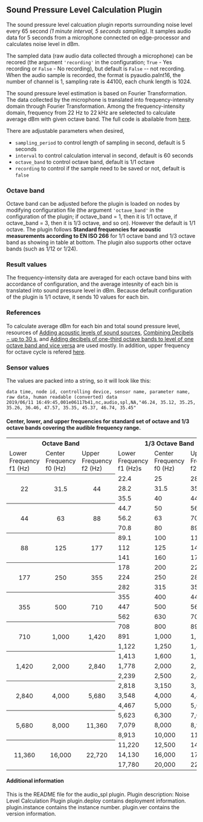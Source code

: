 
<!--
waggle_topic=/plugins_and_code
-->

## Sound Pressure Level Calculation Plugin

The sound pressure level calcuation plugin reports surrounding noise level every 65 second *(1 minute interval, 5 seconds sampling)*. It samples audio data for 5 seconds from a microphone connected on edge-processor and calculates noise level in dBm. 

The sampled data (raw audio data collected through a microphone) can be recored (the argument ``'recording'`` in the configuration; ``True`` - Yes recording or ``False`` - No recording), but default is ``False`` -- not recording. When the audio sample is recorded, the format is pyaudio.paInt16, the number of channel is 1, sampling rate is 44100, each chunk length is 1024.

The sound pressure level estimation is based on Fourier Transformation. The data collected by the microphone is translated into frequency-intensity domain through Fourier Transformation. Among the frequency-intensity domain, frequency from 22 Hz to 22 kHz are seletected to calculate average dBm with given octave band. The full code is abailable from [here](https://github.com/waggle-sensor/plugin_manager/blob/master/plugins/audio_spl/spl.py).

There are adjustable parameters when desired,
* `sampling_period` to control length of sampling in second, default is 5 seconds
* `interval` to control calculation interval in second, default is 60 seconds
* `octave_band` to control octave band, default is 1/1 octave
* `recording` to control if the sample need to be saved or not, default is `false`

### Octave band

Octave band can be adjusted before the plugin is loaded on nodes by modifying configuration file (the argument ``'octave_band'`` in the configuration of the plugin; if octave_band = 1, then it is 1/1 octave, if octave_band = 3, then it is 1/3 octave, and so on). However the default is 1/1 octave. The plugin follows **Standard frequencies for acoustic measurements according to EN ISO 266** for 1/1 octave band and 1/3 octave band as showing in table at bottom. The plugin also supports other octave bands (such as 1/12 or 1/24).

### Result values

The frequency-intensity data are averaged for each octave band bins with accordance of configuration, and the average intesnity of each bin is translated into sound pressure level in dBm. Because default configuration of the plugin is 1/1 octave, it sends 10 values for each bin.

### References
To calculate average dBm for each bin and total sound pressure level, resources of [Adding acoustic levels of sound sources](http://www.sengpielaudio.com/calculator-spl.htm), [Combining Decibels − up to 30 s](http://www.sengpielaudio.com/calculator-spl30.htm), and [Adding decibels of one-third octave bands
to level of one octave band and vice versa](http://www.sengpielaudio.com/calculator-octave.htm) are used mostly. In addition, upper frequency for octave cycle is refered [here](https://courses.physics.illinois.edu/phys406/sp2017/Lab_Handouts/Octave_Bands.pdf).

### Sensor values
The values are packed into a string, so it will look like this:
```
data time, node id, controlling device, sensor name, parameter name, raw data, human readable (converted) data
2019/06/11 16:49:45,001e06117b41,nc,audio,spl,NA,"46.24, 35.12, 35.25, 35.26, 36.46, 47.57, 35.35, 45.37, 46.74, 35.45"
```

#### Center, lower, and upper frequencies for standard set of octave and 1/3 octave bands covering the audible frequency range.
<table>
  <tr>
    <th colspan="3">Octave Band</th>
    <th colspan="3">1/3 Octave Band</th>
  </tr>
  <tr> 	 	
    <td>Lower Frequency f1 (Hz)</td>
    <td>Center Frequency f0 (Hz)</td>
    <td>Upper Frequency f2 (Hz)</td>
    <td>Lower Frequency f1 (Hz)s</td>
    <td>Center Frequency f0 (Hz)</td>
    <td>Upper Frequency f2 (Hz)</td>
  </tr>
  <tr>
    <th rowspan="3"><span style="font-weight:normal">22</span></th>
    <th rowspan="3"><span style="font-weight:normal">31.5</span></th>
    <th rowspan="3"><span style="font-weight:normal">44</span></th>
    <td>22.4</td>
    <td>25</td>
    <td>28.2</td>
  </tr>
  <tr>
    <td>28.2</td>
    <td>31.5</td>
    <td>35.5</td>
  </tr>
  <tr>
    <td>35.5</td>
    <td>40</td>
    <td>44.7</td>
  </tr>
  
  <tr>
    <th rowspan="3"><span style="font-weight:normal">44</span></th>
    <th rowspan="3"><span style="font-weight:normal">63</span></th>
    <th rowspan="3"><span style="font-weight:normal">88</span></th>
    <td>44.7</td>
    <td>50</td>
    <td>56.2</td>
  </tr>
  <tr>
    <td>56.2</td>
    <td>63</td>
    <td>70.8</td>
  </tr>
  <tr>
    <td>70.8</td>
    <td>80</td>
    <td>89.1</td>
  </tr>
  
  <tr>
    <th rowspan="3"><span style="font-weight:normal">88</span></th>
    <th rowspan="3"><span style="font-weight:normal">125</span></th>
    <th rowspan="3"><span style="font-weight:normal">177</span></th>
    <td>89.1</td>
    <td>100</td>
    <td>112</td>
  </tr>
  <tr>
    <td>112</td>
    <td>125</td>
    <td>141</td>
  </tr>
  <tr>
    <td>141</td>
    <td>160</td>
    <td>178</td>
  </tr>
  
  <tr>
    <th rowspan="3"><span style="font-weight:normal">177</span></th>
    <th rowspan="3"><span style="font-weight:normal">250</span></th>
    <th rowspan="3"><span style="font-weight:normal">355</span></th>
    <td>178</td>
    <td>200</td>
    <td>224</td>
  </tr>
  <tr>
    <td>224</td>
    <td>250</td>
    <td>282</td>
  </tr>
  <tr>
    <td>282</td>
    <td>315</td>
    <td>355</td>
  </tr>
  
  <tr>
    <th rowspan="3"><span style="font-weight:normal">355</span></th>
    <th rowspan="3"><span style="font-weight:normal">500</span></th>
    <th rowspan="3"><span style="font-weight:normal">710</span></th>
    <td>355</td>
    <td>400</td>
    <td>447</td>
  </tr>
  <tr>
    <td>447</td>
    <td>500</td>
    <td>562</td>
  </tr>
  <tr>
    <td>562</td>
    <td>630</td>
    <td>708</td>
  </tr>
  
  <tr>
    <th rowspan="3"><span style="font-weight:normal">710</span></th>
    <th rowspan="3"><span style="font-weight:normal">1,000</span></th>
    <th rowspan="3"><span style="font-weight:normal">1,420</span></th>
    <td>708</td>
    <td>800</td>
    <td>891</td>
  </tr>
  <tr>
    <td>891</td>
    <td>1,000</td>
    <td>1,122</td>
  </tr>
  <tr>
    <td>1,122</td>
    <td>1,250</td>
    <td>1,413</td>
  </tr>
  
  <tr>
    <th rowspan="3"><span style="font-weight:normal">1,420</span></th>
    <th rowspan="3"><span style="font-weight:normal">2,000</span></th>
    <th rowspan="3"><span style="font-weight:normal">2,840</span></th>
    <td>1,413</td>
    <td>1,600</td>
    <td>1,778</td>
  </tr>
  <tr>
    <td>1,778</td>
    <td>2,000</td>
    <td>2,239</td>
  </tr>
  <tr>
    <td>2,239</td>
    <td>2,500</td>
    <td>2,818</td>
  </tr>
  
  <tr>
    <th rowspan="3"><span style="font-weight:normal">2,840</span></th>
    <th rowspan="3"><span style="font-weight:normal">4,000</span></th>
    <th rowspan="3"><span style="font-weight:normal">5,680</span></th>
    <td>2,818</td>
    <td>3,150</td>
    <td>3,548</td>
  </tr>
  <tr>
    <td>3,548</td>
    <td>4,000</td>
    <td>4,467</td>
  </tr>
  <tr>
    <td>4,467</td>
    <td>5,000</td>
    <td>5,623</td>
  </tr>
  
  <tr>
    <th rowspan="3"><span style="font-weight:normal">5,680</span></th>
    <th rowspan="3"><span style="font-weight:normal">8,000</span></th>
    <th rowspan="3"><span style="font-weight:normal">11,360</span></th>
    <td>5,623</td>
    <td>6,300</td>
    <td>7,079</td>
  </tr>
  <tr>
    <td>7,079</td>
    <td>8,000</td>
    <td>8,913</td>
  </tr>
  <tr>
    <td>8,913</td>
    <td>10,000</td>
    <td>11,220</td>
  </tr>
  
  <tr>
    <th rowspan="3"><span style="font-weight:normal">11,360</span></th>
    <th rowspan="3"><span style="font-weight:normal">16,000</span></th>
    <th rowspan="3"><span style="font-weight:normal">22,720</span></th>
    <td>11,220</td>
    <td>12,500</td>
    <td>14,130</td>
  </tr>
  <tr>
    <td>14,130</td>
    <td>16,000</td>
    <td>17,780</td>
  </tr>
  <tr>
    <td>17,780</td>
    <td>20,000</td>
    <td>22,390</td>
  </tr>
</table>


#### Additional information
This is the README file for the audio_spl plugin.
Plugin description: Noise Level Calculation Plugin
plugin.deploy contains deployment information.
plugin.instance contains the instance number.
plugin.ver contains the version information.
